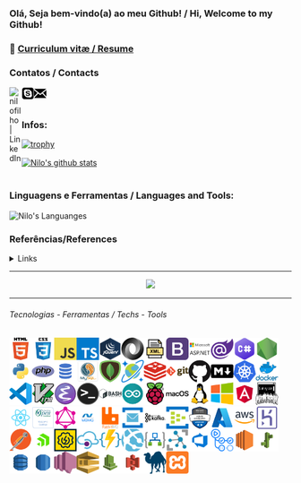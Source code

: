 ### Olá, Seja bem-vindo(a) ao meu Github! / Hi, Welcome to my Github!
### 📝 [Curriculum vitæ / Resume](https://drive.google.com/file/d/1Wrp3JlKvuYzqhLxWMQyKHBlnSNSurX9z/view?usp=sharing)

### Contatos / Contacts 

[<img align="left" alt="nilofilho | LinkedIn" width="22px" src="https://cdn.jsdelivr.net/npm/simple-icons@v3/icons/linkedin.svg" />][linkedin]
[<img align="left" alt="nilofilho | LinkedIn" width="22px" src="https://github.com/Ngofilho/Ngofilho/blob/images/images/skypebox.png" />][skype]
[<img align="left" alt="nilofilho | LinkedIn" width="22px" src="https://github.com/Ngofilho/Ngofilho/blob/images/images/email.png" />][gmail]       
</br>

### Infos:
<div>
 <a>     
  
  [![trophy](https://github-profile-trophy.vercel.app/?username=ngofilho&column=6&margin-w=15)](https://github-profile-trophy.vercel.app/?username=ngofilho&column=6&margin-w=15)      
 </a>
 </div>
<div>
<a href="https://github.com/Ngofilho">
 <img align="center" src="https://ngofilho.vercel.app/api?username=Ngofilho&show_icons=true&theme=merko&line_height=27&include_all_commits=true&hide=contribs" alt="Nilo's github stats"/> 
</a>      
</div>    

<br />      

### Linguagens e Ferramentas / Languages and Tools:
<a>
 <img align="center" src="https://ngofilho.vercel.app/api/top-langs/?username=Ngofilho" alt="Nilo's Languanges"/>
</a>
 <br/>     


### Referências/References

<details><summary>Links</summary> 
 
<details><summary>Utils</summary>

[![ReadMe Cards](https://ngofilho.vercel.app/api/pin/?username=pawelborkar&repo=awesome-repos)](https://github.com/pawelborkar/awesome-repos)
[![ReadMe Cards](https://ngofilho.vercel.app/api/pin/?username=ardalis&repo=kata-catalog)](https://github.com/ardalis/kata-catalog)
</details>
<details><summary>Architecture</summary>

[![ReadMe Cards](https://ngofilho.vercel.app/api/pin/?username=joelparkerhenderson&theme=merko&repo=architecture-decision-record)](https://github.com/joelparkerhenderson/architecture-decision-record)
[![ReadMe Cards](https://ngofilho.vercel.app/api/pin/?username=donnemartin&theme=merko&repo=system-design-primer)](https://github.com/donnemartin/system-design-primer)
[![ReadMe Cards](https://ngofilho.vercel.app/api/pin/?username=kamranahmedse&theme=merko&repo=developer-roadmap)](https://github.com/kamranahmedse/developer-roadmap)
[![ReadMe Cards](https://ngofilho.vercel.app/api/pin/?username=ardalis&theme=merko&repo=CleanArchitecture)](https://github.com/ardalis/CleanArchitecture)
[![ReadMe Cards](https://ngofilho.vercel.app/api/pin/?username=NikAshanin&theme=merko&repo=Solution-Architect-Road-Map)](https://github.com/NikAshanin/Solution-Architect-Road-Map)
[![ReadMe Cards](https://ngofilho.vercel.app/api/pin/?username=NikAshanin&theme=merko&repo=Software-Architect-Cheat-Sheet)](https://github.com/NikAshanin/Software-Architect-Cheat-Sheet)
[![ReadMe Cards](https://ngofilho.vercel.app/api/pin/?username=NikAshanin&theme=merko&repo=Solution-Architecture-Resourses)](https://github.com/NikAshanin/Solution-Architecture-Resourses)
</details>

<details><summary>DB</summary>

[![ReadMe Cards](https://ngofilho.vercel.app/api/pin/?username=ngofilho&repo=scripts-db)](https://github.com/Ngofilho/scripts-db)
</details>

<details><summary>DDD</summary>

[![ReadMe Cards](https://ngofilho.vercel.app/api/pin/?username=ddd-crew&theme=merko&repo=ddd-starter-modelling-process)](https://github.com/ddd-crew/ddd-starter-modelling-process)
[![ReadMe Cards](https://ngofilho.vercel.app/api/pin/?username=ddd-crew&theme=merko&repo=domain-message-flow-modelling)](https://github.com/ddd-crew/domain-message-flow-modelling)
[![ReadMe Cards](https://ngofilho.vercel.app/api/pin/?username=ddd-crew&theme=merko&repo=aggregate-design-canvas)](https://github.com/ddd-crew/aggregate-design-canvas)
[![ReadMe Cards](https://ngofilho.vercel.app/api/pin/?username=ddd-crew&theme=merko&repo=virtual-modelling-templates)](https://github.com/ddd-crew/virtual-modelling-templates)
[![ReadMe Cards](https://ngofilho.vercel.app/api/pin/?username=ddd-crew&theme=merko&repo=bounded-context-canvas)](https://github.com/ddd-crew/bounded-context-canvas)
[![ReadMe Cards](https://ngofilho.vercel.app/api/pin/?username=ddd-crew&theme=merko&repo=core-domain-charts)](https://github.com/ddd-crew/core-domain-charts)
[![ReadMe Cards](https://ngofilho.vercel.app/api/pin/?username=VaughnVernon&theme=merko&repo=IDDD_Samples_NET)](https://github.com/VaughnVernon/IDDD_Samples_NET)
[![ReadMe Cards](https://ngofilho.vercel.app/api/pin/?username=ardalis&theme=merko&repo=ddd-guestbook)](https://github.com/ardalis/ddd-guestbook)
[![ReadMe Cards](https://ngofilho.vercel.app/api/pin/?username=EduardoPires&theme=merko&repo=EquinoxProject)](https://github.com/EduardoPires/EquinoxProject)
[![ReadMe Cards](https://ngofilho.vercel.app/api/pin/?username=vkhorikov&theme=merko&repo=DddInAction)](https://github.com/vkhorikov/DddInAction)
[![ReadMe Cards](https://ngofilho.vercel.app/api/pin/?username=zkavtaskin&theme=merko&repo=Domain-Driven-Design-Example)](https://github.com/zkavtaskin/Domain-Driven-Design-Example)
</details>

<details><summary>C#</summary>
 
[![ReadMe Card](https://ngofilho.vercel.app/api/pin/?username=TheAlgorithms&repo=C-Sharp)](https://github.com/TheAlgorithms/C-Sharp)
[![ReadMe Card](https://ngofilho.vercel.app/api/pin/?username=davidfowl&repo=AspNetCoreDiagnosticScenarios)](https://github.com/davidfowl/AspNetCoreDiagnosticScenarios)
[![ReadMe Cards](https://ngofilho.vercel.app/api/pin/?username=MoienTajik&repo=AspNetCore-Developer-Roadmap)](https://github.com/MoienTajik/AspNetCore-Developer-Roadmap)  
[ASP.Net Stack](https://github.com/Ngofilho/Ngofilho/blob/images/images/2022-ASPNETStack.jpg)  
 </details>

<details><summary>Javascript</summary>
 
[![ReadMe Card](https://ngofilho.vercel.app/api/pin/?username=trekhleb&theme=merko&repo=javascript-algorithms)](https://github.com/trekhleb/javascript-algorithms)

 [![ReadMe Card](https://ngofilho.vercel.app/api/pin/?username=craig-feldman&theme=merko&repo=personal-website-react)](https://github.com/craig-feldman/personal-website-react)
 </details>

<details><summary>Creditos/Credits</summary>

[![ReadMe Card](https://ngofilho.vercel.app/api/pin/?username=anuraghazra&repo=github-readme-stats)](https://github.com/anuraghazra/github-readme-stats)
[![ReadMe Card](https://ngofilho.vercel.app/api/pin/?username=gautamkrishnar&repo=gautamkrishnar)](https://github.com/gautamkrishnar)
</details>

<details><summary>Security</summary>

[Dawn Vunerabilities Web Application Docker Image](https://hub.docker.com/r/vulnerables/web-dvwa)  
[Pico Capture the Flag](https://picoctf.org/)  
[Try Hack Me](http://www.tryhackme.com)  
[HacktheBox - Toma uma máquina e se vira aí.]()  
[Hackme - Mais Educativo]()  
[Let's Defense - Voltado para defesa]()  
</details>

<details><summary>Gists</summary>

[Prepare Commit Message](https://gist.github.com/Ngofilho/342d50241f3a02182941e0252da1ea89)<br/>
[Git Configuration](https://gist.github.com/Ngofilho/a48a1f5828c707824b0f2e804b79b730)<br/>

</details>

<details><summary>Templates</summary>

[Plunker](https://plnkr.co/users/ngofilho/plunks)  
[HTML](https://html5up.net/)<br/>
[CSS](https://www.csscodelab.com/)<br/>
[Responsive](https://tburleson-layouts-demos.firebaseapp.com/#/docs)<br/>
[FlexLayout](https://www.npmjs.com/package/@angular/flex-layout)<br/>
[Azure ARM Templates](https://github.com/azure/azure-quickstart-templates.git)<br/>
[Free For Devs](https://free-for.dev/)<br/>
[Nginx Config Samples Templates](https://www.digitalocean.com/community/tools/nginx)<br/>
</details>

<details><summary>Tools</summary>

[RabbitMQ Simulator](http://tryrabbitmq.com/)  
[Gerador ASCII Banner](https://manytools.org/hacker-tools/ascii-banner/)  
</details>
 
 <details><summary>Links</summary>   
 
 [JavaScript - And others Web Techs](https://websitesetup.org/javascript-cheat-sheet/)  
 [CSS Artist](https://github.com/cyanharlow)     
 [CSS Battle](https://cssbattle.dev/)   
 </details>
 
 <details><summary>Cheat Sheets</summary>
  [HTML/CSS/JS Interactive](https://html-css-js.com/)  
  [CSS](https://github.com/Ngofilho/Ngofilho/blob/images/images/css-cheatsheetv2-1-1024.jpg)  
  [REGEX](https://github.com/Ngofilho/Ngofilho/blob/images/images/davechild_regular-expressions.pdf)  
  [Cloud Providers](https://github.com/Ngofilho/Ngofilho/blob/images/images/20220428-CloudCheatSheet.jpeg)  
  [PHP](https://github.com/Ngofilho/Ngofilho/blob/images/images/php-cheatsheet.png)  
 </details>
</details>
 
---
<p align="center">
 <!--<a href="http://hits.dwyl.com/ngofilho" alt="hits">
  <img src="http://hits.dwyl.com/ngofilho/ngofilho.svg">
 </a>-->
<!--
 ![Visitors Since 2021](http://estruyf-github.azurewebsites.net/api/VisitorHit?user=ngofilho&repo=ngofilho)     
 -->
 <a href="http://codecov.io/gh/Ngofilho/ngofilho" alt="Code Coverage/Tests">
  <img src="https://codecov.io/gh/Ngofilho/Ngofilho/branch/master/graph/badge.svg?token=QntZfKD73o">
 </a>     
 

</p> 

---
 
###### Tecnologias - Ferramentas / Techs - Tools      

<p style="align:left">
<a href="https://www.w3.org/html/" target="_blank"><img align="left" alt="HTML5" width="40" height="40" src="https://raw.githubusercontent.com/github/explore/80688e429a7d4ef2fca1e82350fe8e3517d3494d/topics/html/html.png" /></a>
<a href="https://www.w3schools.com/css/" target="_blank"><img align="left" alt="CSS3" width="40" height="40" src="https://raw.githubusercontent.com/github/explore/80688e429a7d4ef2fca1e82350fe8e3517d3494d/topics/css/css.png" /></a>
<a href="https://developer.mozilla.org/en-US/docs/Web/JavaScript" target="_blank"><img align="left" alt="JavaScript" width="40" height="40" src="https://raw.githubusercontent.com/github/explore/80688e429a7d4ef2fca1e82350fe8e3517d3494d/topics/javascript/javascript.png" /></a>
<a href="https://www.typescriptlang.org/" target="_blank"><img align="left" alt="TS" width="40" height="40" src="https://raw.githubusercontent.com/github/explore/80688e429a7d4ef2fca1e82350fe8e3517d3494d/topics/typescript/typescript.png"/></a>
 <a href="https://jquery.com/" target="_blank"><img align="left" alt="jQquery" width="40" height="40" src="https://github.com/Ngofilho/Ngofilho/blob/images/images/Jquery.png" /></a> 
<a href="https://www.json.org/" target="_blank"><img align="left" alt="Json" width="40" height="40" src="https://raw.githubusercontent.com/github/explore/80688e429a7d4ef2fca1e82350fe8e3517d3494d/topics/json/json.png" /></a> 
<a href="https://github.com/topics/xml" target="_blank"><img align="left" alt="XML" width="40" height="40" src="https://raw.githubusercontent.com/github/explore/05a6f4c574a32b6b2f04c2e589f6c82d9df46a5d/topics/xml/xml.png" /></a>  
 <a href="https://getbootstrap.com/" target="_blank"><img align="left" alt="Bootstrap" width="40" height="40" src="https://raw.githubusercontent.com/github/explore/80688e429a7d4ef2fca1e82350fe8e3517d3494d/topics/bootstrap/bootstrap.png" /></a>
 <a href="https://dotnet.microsoft.com/apps/aspnet" target="_blank"><img align="left" alt="Asp.Net" width="40" height="40" src="https://raw.githubusercontent.com/github/explore/80688e429a7d4ef2fca1e82350fe8e3517d3494d/topics/aspnet/aspnet.png" /></a>  
 <a href="https://dotnet.microsoft.com/en-us/apps/aspnet/web-apps/blazor" target="_blank"><img align="left" alt="Blazor" width="40" height="40" src="https://github.com/Ngofilho/Ngofilho/blob/images/images/Blazor.png" /></a>
<a href="https://docs.microsoft.com/en-us/dotnet/csharp/" target="_blank"><img align="left" alt="C#" width="40" height="40" src="https://raw.githubusercontent.com/github/explore/80688e429a7d4ef2fca1e82350fe8e3517d3494d/topics/csharp/csharp.png" /></a>
 <a href="https://nodejs.org/" target="_blank"><img align="left" alt="Node.js" width="40" height="40" src="https://raw.githubusercontent.com/github/explore/80688e429a7d4ef2fca1e82350fe8e3517d3494d/topics/nodejs/nodejs.png" /></a>
 <a href="https://www.python.org/" target="_blank"><img align="left" alt="Python" width="40" height="40" src="https://raw.githubusercontent.com/github/explore/80688e429a7d4ef2fca1e82350fe8e3517d3494d/topics/python/python.png" /></a> 
<a href="https://www.php.net/" target="_blank"><img align="left" alt="PHP" width="40" height="40" src="https://raw.githubusercontent.com/github/explore/80688e429a7d4ef2fca1e82350fe8e3517d3494d/topics/php/php.png" /></a> 
<a href="https://www.w3schools.com/sql/#:~:text=SQL%20is%20a%20standard%20language,Start%20learning%20SQL%20now%20%C2%BB" target="_blank"><img align="left" alt="SQL" width="40" height="40" src="https://raw.githubusercontent.com/github/explore/80688e429a7d4ef2fca1e82350fe8e3517d3494d/topics/sql/sql.png" /></a> 
<a href="https://www.mysql.com/" target="_blank"><img align="left" alt="MySQL" width="40" height="40" src="https://github.com/Ngofilho/Ngofilho/blob/images/images/Mysql.png" /></a> 
<a href="https://www.mongodb.com/" target="_blank"><img align="left" alt="MongoDB" width="40" height="40" src="https://github.com/Ngofilho/Ngofilho/blob/images/images/Mongodb.png" /></a>
<a href="https://azure.microsoft.com/pt-br/services/cosmos-db/" target="_blank"><img align="left" alt="CosmosDB" width="40" height="40" src="https://github.com/Ngofilho/Ngofilho/blob/images/images/cosmosdb.png" /></a>
<a href="https://redis.io/" target="_blank"><img align="left" alt="Redis" width="40" height="40" src="https://github.com/Ngofilho/Ngofilho/blob/images/images/redis.webp" /></a> 
<a href="https://git-scm.com/" target="_blank"><img align="left" alt="Git" width="40" height="40" src="https://raw.githubusercontent.com/github/explore/80688e429a7d4ef2fca1e82350fe8e3517d3494d/topics/git/git.png" /></a> 
<a href="https://github.com/" target="_blank"><img align="left" alt="GitHub" width="40" height="40" src="https://raw.githubusercontent.com/github/explore/78df643247d429f6cc873026c0622819ad797942/topics/github/github.png" /></a> 
<a href="https://www.markdownguide.org/" target="_blank"><img align="left" alt="Markdown" width="40" height="40" src="https://raw.githubusercontent.com/github/explore/80688e429a7d4ef2fca1e82350fe8e3517d3494d/topics/markdown/markdown.png" /></a>
 <a href="https://kubernetes.io/" target="_blank"><img align="left" alt="Kubernetes" width="40" height="40" src="https://raw.githubusercontent.com/github/explore/80688e429a7d4ef2fca1e82350fe8e3517d3494d/topics/kubernetes/kubernetes.png" /></a>
 <a href="https://www.docker.com/" target="_blank"><img align="left" alt="Docker" width="40" height="40" src="https://raw.githubusercontent.com/github/explore/80688e429a7d4ef2fca1e82350fe8e3517d3494d/topics/docker/docker.png" /></a> 
<a href="https://code.visualstudio.com/" target="_blank"><img align="left" alt="Visual Studio Code" width="40" height="40" src="https://raw.githubusercontent.com/github/explore/80688e429a7d4ef2fca1e82350fe8e3517d3494d/topics/visual-studio-code/visual-studio-code.png" /></a>
 <a href="https://www.vim.org/" target="_blank"><img align="left" alt="Vim" width="40" height="40" src="https://raw.githubusercontent.com/github/explore/80688e429a7d4ef2fca1e82350fe8e3517d3494d/topics/vim/vim.png" /></a> 
 <a href="https://www.gnu.org/software/emacs/" target="_blank"><img align="left" alt="Emacs" width="40" height="40" src="https://raw.githubusercontent.com/github/explore/80688e429a7d4ef2fca1e82350fe8e3517d3494d/topics/emacs/emacs.png" /></a>
<a href="https://ss64.com/" target="_blank"><img align="left" alt="Terminal" width="40" height="40" src="https://raw.githubusercontent.com/github/explore/80688e429a7d4ef2fca1e82350fe8e3517d3494d/topics/terminal/terminal.png" /></a>
<a href="https://www.gnu.org/software/bash/" target="_blank"><img align="left" alt="Bash" width="40" height="40" src="https://raw.githubusercontent.com/github/explore/80688e429a7d4ef2fca1e82350fe8e3517d3494d/topics/bash/bash.png" /></a>
<a href="https://ohmyz.sh/" target="_blank"><img  width="40" height="40" src="https://github.com/Ngofilho/Ngofilho/blob/images/images/OMZLogo_BnW.png" alt="Zsh" /></a>
<a href="https://www.arduino.cc/" target="_blank"><img align="left" alt="Arduino" width="40" height="40" src="https://raw.githubusercontent.com/github/explore/80688e429a7d4ef2fca1e82350fe8e3517d3494d/topics/arduino/arduino.png" /></a>
<a href="https://www.raspberrypi.org/" target="_blank"><img align="left" alt="Raspberry Pi" width="40" height="40" src="https://raw.githubusercontent.com/github/explore/80688e429a7d4ef2fca1e82350fe8e3517d3494d/topics/raspberry-pi/raspberry-pi.png" /></a>
<a href="https://www.apple.com/br/macos/monterey/" target="_blank"><img align="left" alt="Mac OS" width="40" height="40" src="https://raw.githubusercontent.com/github/explore/80688e429a7d4ef2fca1e82350fe8e3517d3494d/topics/macos/macos.png" /></a>
<a href="https://www.linux.org/" target="_blank"><img align="left" alt="Linux" width="40" height="40" src="https://raw.githubusercontent.com/github/explore/80688e429a7d4ef2fca1e82350fe8e3517d3494d/topics/linux/linux.png" /></a>
<a href="https://www.microsoft.com/en-us/windows" target="_blank"><img align="left" alt="Windows" width="40" height="40" src="https://github.com/Ngofilho/Ngofilho/blob/images/images/WindowsColor.png" /></a>
<a href="https://angular.io/" target="_blank"><img align="left" alt="Angular" width="40" height="40" src="https://raw.githubusercontent.com/github/explore/80688e429a7d4ef2fca1e82350fe8e3517d3494d/topics/angular/angular.png" /></a>
 <a href="https://reactjs.org/" target="_blank"><img align="left" alt="React" width="40" height="40" src="https://raw.githubusercontent.com/github/explore/80688e429a7d4ef2fca1e82350fe8e3517d3494d/topics/react/react.png" /></a>
<a href="https://www.opengroup.org/togaf" target="_blank"><img align="left" alt="Togaf" width="40" height="40" src="https://github.com/Ngofilho/Ngofilho/blob/images/images/badge-togaf9-certified.png" /></a>
<a href="https://graphql.org/" target="_blank"><img align="left" alt="GraphQL" width="40" height="40" src="https://raw.githubusercontent.com/github/explore/80688e429a7d4ef2fca1e82350fe8e3517d3494d/topics/graphql/graphql.png" /></a>
<a href="https://docs.microsoft.com/en-us/previous-versions/windows/desktop/msmq/ms711472(v=vs.85)#:~:text=Purpose,and%20read%20messages%20from%20queues." target="_blank"><img align="left" alt="MSMQ" width="40" height="40" src="https://github.com/Ngofilho/Ngofilho/blob/images/images/msmq.png" /></a>
<a href="https://www.rabbitmq.com/" target="_blank"><img align="left" alt="Rabbit MQ" width="40" height="40" src="https://github.com/Ngofilho/Ngofilho/blob/images/images/rabbitmq.png" /></a>
<a href="https://docs.microsoft.com/en-us/azure/service-bus-messaging/service-bus-messaging-overview" target="_blank"><img align="left" alt="Azure Service Bus" width="40" height="40" src="https://github.com/Ngofilho/Ngofilho/blob/images/images/servicebus.png" /></a>
<a href="https://kafka.apache.org/" target="_blank"><img align="left" alt="Kafka" width="40" height="40" src="https://github.com/Ngofilho/Ngofilho/blob/images/images/kafka4.png" /></a> 
<a href="https://azure.microsoft.com/en-us/services/event-hubs/" target="_blank"><img align="left" alt="Azure Event Hub" width="40" height="40" src="https://github.com/Ngofilho/Ngofilho/blob/images/images/eventhub.png" /></a>
<a href="https://docs.microsoft.com/en-us/learn/certifications/exams/az-204" target="_blank"><img align="left" alt="AZ 204" width="40" height="40" src="https://github.com/Ngofilho/Ngofilho/blob/images/images/azure-developer-associate-600x600.png"></a>
<a href="https://azure.microsoft.com/en-us/" target="_blank"><img align="left" alt="Azure" width="40" height="40" src="https://raw.githubusercontent.com/github/explore/80688e429a7d4ef2fca1e82350fe8e3517d3494d/topics/azure/azure.png" /></a>
<a href="https://aws.amazon.com/" target="_blank"><img align="left" alt="AWS" width="40" height="40" src="https://raw.githubusercontent.com/github/explore/80688e429a7d4ef2fca1e82350fe8e3517d3494d/topics/aws/aws.png" /></a>
<a href="https://heroku.com" target="_blank"><img align="left" alt="Heroku" width="40" height="40" src="https://github.com/Ngofilho/Ngofilho/blob/images/images/heroku3.png" /></a>
<a href="https://postman.com" target="_blank"><img align="left" alt="Postman" width="40" height="40" src="https://github.com/Ngofilho/Ngofilho/blob/images/images/postman.png" /></a> 
<a href="https://www.telerik.com/fiddler/fiddler-classic" target="_blank"><img align="left" alt="Fiddler" width="40" height="40" src="https://github.com/Ngofilho/Ngofilho/blob/images/images/fiddler.png" /></a>
<a href="https://www.soapui.org/" target="_blank"><img align="left" alt="SoapUI" width="40" height="40" src="https://github.com/Ngofilho/Ngofilho/blob/images/images/soapui.png" /></a>
<a href="https://azure.microsoft.com/en-us/services/api-management/" target="_blank"><img align="left" alt="Azure API Management" width="40" height="40" src="https://github.com/Ngofilho/Ngofilho/blob/images/images/apim.png" /></a>
 <a href="https://azure.microsoft.com/en-us/services/functions/" target="_blank"><img align="left" alt="Azure Functions" width="40" height="40" src="https://github.com/Ngofilho/Ngofilho/blob/images/images/azurefunctions.png" /></a>
<a href="https://azure.microsoft.com/en-us/services/app-service/web/" target="_blank"><img align="left" alt="Azure Webapps" width="40" height="40" src="https://github.com/Ngofilho/Ngofilho/blob/images/images/az-webapp.webp" /></a>
<a href="https://azure.microsoft.com/en-us/services/logic-apps/" target="_blank"><img align="left" alt="Azure Logicapps" width="40" height="40" src="https://github.com/Ngofilho/Ngofilho/blob/images/images/logicapps.png" /></a>
<a href="https://azure.microsoft.com/en-us/overview/iot/" target="_blank"><img align="left" alt="IoT" width="40" height="40" src="https://github.com/Ngofilho/Ngofilho/blob/images/images/iot.png" /></a>
 
<a href="https://azure.microsoft.com/en-us/services/devops/" target="_blank"><img align="left" alt="Azure Devops" width="40" height="40" src="https://github.com/Ngofilho/Ngofilho/blob/images/images/azuredevops.png" /></a>
<a href="https://github.com/features/actions" target="_blank"><img align="left" alt="Github Actions" width="40" height="40" src="https://github.com/Ngofilho/Ngofilho/blob/images/images/gitactions.png" /></a>
<a href="https://aws.amazon.com/ec2/" target="_blank"><img align="left" alt="AWS EC2" width="40" height="40" src="https://github.com/Ngofilho/Ngofilho/blob/images/images/AWS-ec2.png" /></a>
<a href="https://aws.amazon.com/elasticbeanstalk/" target="_blank"><img align="left" alt="AWS BeanStalk" width="40" height="40" src="https://github.com/Ngofilho/Ngofilho/blob/images/images/aws-beanstalk.png" /></a>
<a href="https://aws.amazon.com/DynamoDB/" target="_blank"><img align="left" alt="AWS DynamoDB" width="40" height="40" src="https://github.com/Ngofilho/Ngofilho/blob/images/images/aws-DybamoDB.png" /></a>
<a href="https://aws.amazon.com/RDS/" target="_blank"><img align="left" alt="AWS RDS" width="40" height="40" src="https://github.com/Ngofilho/Ngofilho/blob/images/images/AWS-rds.png" /></a>
<a href="https://aws.amazon.com/sns/" target="_blank"><img align="left" alt="AWS SNS" width="40" height="40" src="https://github.com/Ngofilho/Ngofilho/blob/images/images/aws-sns.png" /></a>
<a href="https://aws.amazon.com/sqs/" target="_blank"><img align="left" alt="AWS SQS" width="40" height="40" src="https://github.com/Ngofilho/Ngofilho/blob/images/images/aws_sqs.png" /></a>
<a href="https://aws.amazon.com/cloudwatch/" target="_blank"><img align="left" alt="AWS Cloud Watch" width="40" height="40" src="https://github.com/Ngofilho/Ngofilho/blob/images/images/aws-cloudwatch.png" /></a>
<a href="https://aws.amazon.com/s3/" target="_blank"><img align="left" alt="AWS S3" width="40" height="40" src="https://github.com/Ngofilho/Ngofilho/blob/images/images/aws-s3.png" /></a>
<a href="https://www.perl.org/" target="_blank"><img align="left" alt="Perl" width="40" height="40" src="https://github.com/Ngofilho/Ngofilho/blob/images/images/perl.png" /></a>
<a href="https://www.apachefriends.org" target="_blank"><img align="left" alt="XAMPP" width="40" height="40" src="https://github.com/Ngofilho/Ngofilho/blob/images/images/xampp.png" /></a>

</p>

<br />
<br />

[linkedin]: https://linkedin.com/in/nilogomes
[webdevplaylist]: https://www.youtube.com/playlist?list=PLkwxH9e_vrAJ0WbEsFA9W3I1W-g_BTsbt
[gmail]: mailto:nilogomes@gmail.com?subject=Contato&nbsp;/&nbsp;Contact&nbsp;Github
[togaf]: https://www.opengroup.org/certifications/togaf
[skype]: skype:Ngofilho?chat
[typescript]: https://github.com/topics/typescript
[html]: https://www.w3.org/html/
[css]: https://www.w3.org/Style/
[javascript]: https://www.ecma-international.org/publications-and-standards/standards/ecma-262/
[jQquery]: https://github.com/topics/jquery
[json]: https://github.com/topics/json
[bootstrap]: https://github.com/topics/bootstrap
[aspnet]: https://github.com/topics/aspnet
[csharp]: https://github.com/topics/csharp
[nodejs]: https://github.com/topics/nodejs
[python]: https://github.com/topics/python
[php]: https://github.com/topics/php
[sql]: https://github.com/topics/sql
[mysql]: https://github.com/topics/mysql
[mongodb]: https://github.com/topics/mongodb
[redis]:  https://github.com/topics/redis
[git]:  https://github.com/topics/git
[github-api]:  https://github.com/topics/github-api
[markdown]:  https://github.com/topics/markdown
[k8s]:  https://github.com/topics/kubernetes
[docker]:  https://github.com/topics/docker
[vscode]:  https://code.visualstudio.com/
[vim]:  https://github.com/topics/vim
[terminal]:  https://github.com/topics/terminal
[bash]:  https://github.com/topics/bash
[arduino]:  https://github.com/topics/arduino
[raspberry-pi]:  https://github.com/topics/raspberry-pi
[macos]:  https://github.com/topics/macos
[linux]:  https://github.com/topics/linux
[windows]:  https://github.com/topics/windows
[angular]:  https://github.com/topics/angular
[azure]:  https://github.com/topics/azure
[aws]:  https://github.com/topics/aws
[graphql]:  https://github.com/topics/graphql
[kafka]: https://kafka.apache.org/
[rabbitmq]: https://www.rabbitmq.com/
[az204]: https://docs.microsoft.com/en-us/learn/certifications/exams/az-204
